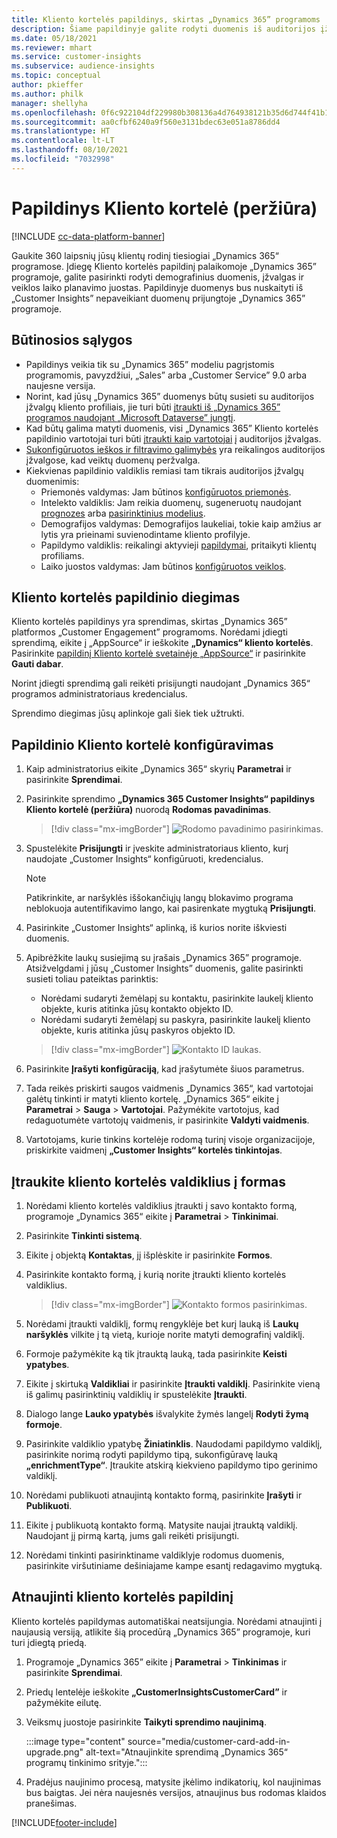 ```yaml
---
title: Kliento kortelės papildinys, skirtas „Dynamics 365” programoms
description: Šiame papildinyje galite rodyti duomenis iš auditorijos įžvalgų „Dynamics 365” programose.
ms.date: 05/18/2021
ms.reviewer: mhart
ms.service: customer-insights
ms.subservice: audience-insights
ms.topic: conceptual
author: pkieffer
ms.author: philk
manager: shellyha
ms.openlocfilehash: 0f6c922104df229980b308136a4d764938121b35d6d744f41b1530bdb5515e7f
ms.sourcegitcommit: aa0cfbf6240a9f560e3131bdec63e051a8786dd4
ms.translationtype: HT
ms.contentlocale: lt-LT
ms.lasthandoff: 08/10/2021
ms.locfileid: "7032998"
---
```

# <a name="customer-card-add-in-preview"></a>Papildinys Kliento kortelė (peržiūra)

[!INCLUDE [cc-data-platform-banner](../includes/cc-data-platform-banner.md)]

Gaukite 360 laipsnių jūsų klientų rodinį tiesiogiai „Dynamics 365“ programose. Įdiegę Kliento kortelės papildinį palaikomoje „Dynamics 365” programoje, galite pasirinkti rodyti demografinius duomenis, įžvalgas ir veiklos laiko planavimo juostas. Papildinyje duomenys bus nuskaityti iš „Customer Insights” nepaveikiant duomenų prijungtoje „Dynamics 365” programoje. 

## <a name="prerequisites"></a>Būtinosios sąlygos

- Papildinys veikia tik su „Dynamics 365” modeliu pagrįstomis programomis, pavyzdžiui, „Sales” arba „Customer Service” 9.0 arba naujesne versija.
- Norint, kad jūsų „Dynamics 365” duomenys būtų susieti su auditorijos įžvalgų kliento profiliais, jie turi būti [įtraukti iš „Dynamics 365” programos naudojant „Microsoft Dataverse” jungtį](connect-power-query.md).
- Kad būtų galima matyti duomenis, visi „Dynamics 365” Kliento kortelės papildinio vartotojai turi būti [įtraukti kaip vartotojai](permissions.md) į auditorijos įžvalgas.
- [Sukonfigūruotos ieškos ir filtravimo galimybės](search-filter-index.md) yra reikalingos auditorijos įžvalgose, kad veiktų duomenų peržvalga.
- Kiekvienas papildinio valdiklis remiasi tam tikrais auditorijos įžvalgų duomenimis:
  - Priemonės valdymas: Jam būtinos [konfigūruotos priemonės](measures.md).
  - Intelekto valdiklis: Jam reikia duomenų, sugeneruotų naudojant [prognozes](predictions.md) arba [pasirinktinius modelius](custom-models.md).
  - Demografijos valdymas: Demografijos laukeliai, tokie kaip amžius ar lytis yra prieinami suvienodintame kliento profilyje.
  - Papildymo valdiklis: reikalingi aktyvieji [papildymai](enrichment-hub.md), pritaikyti klientų profiliams.
  - Laiko juostos valdymas: Jam būtinos [konfigūruotos veiklos](activities.md).

## <a name="install-the-customer-card-add-in"></a>Kliento kortelės papildinio diegimas

Kliento kortelės papildinys yra sprendimas, skirtas „Dynamics 365” platformos „Customer Engagement” programoms. Norėdami įdiegti sprendimą, eikite į „AppSource“ ir ieškokite **„Dynamics“ kliento kortelės**. Pasirinkite [papildinį Kliento kortelė svetainėje „AppSource“](https://appsource.microsoft.com/product/dynamics-365/mscrm.dynamics_365_customer_insights_customer_card_addin?tab=Overview) ir pasirinkite **Gauti dabar**.

Norint įdiegti sprendimą gali reikėti prisijungti naudojant „Dynamics 365“ programos administratoriaus kredencialus.

Sprendimo diegimas jūsų aplinkoje gali šiek tiek užtrukti.

## <a name="configure-the-customer-card-add-in"></a>Papildinio Kliento kortelė konfigūravimas

1. Kaip administratorius eikite „Dynamics 365“ skyrių **Parametrai** ir pasirinkite **Sprendimai**.

1. Pasirinkite sprendimo **„Dynamics 365 Customer Insights“ papildinys Kliento kortelė (peržiūra)** nuorodą **Rodomas pavadinimas**.

   > [!div class="mx-imgBorder"]
   > ![Rodomo pavadinimo pasirinkimas.](media/select-display-name.png "Rodomo pavadinimo pasirinkimas")

1. Spustelėkite **Prisijungti** ir įveskite administratoriaus kliento, kurį naudojate „Customer Insights“ konfigūruoti, kredencialus.

   > [!NOTE]
   > Patikrinkite, ar naršyklės iššokančiųjų langų blokavimo programa neblokuoja autentifikavimo lango, kai pasirenkate mygtuką **Prisijungti**.

1. Pasirinkite „Customer Insights“ aplinką, iš kurios norite iškviesti duomenis.

1. Apibrėžkite laukų susiejimą su įrašais „Dynamics 365” programoje. Atsižvelgdami į jūsų „Customer Insights” duomenis, galite pasirinkti susieti toliau pateiktas parinktis:
   - Norėdami sudaryti žemėlapį su kontaktu, pasirinkite laukelį kliento objekte, kuris atitinka jūsų kontakto objekto ID.
   - Norėdami sudaryti žemėlapį su paskyra, pasirinkite laukelį kliento objekte, kuris atitinka jūsų paskyros objekto ID.

   > [!div class="mx-imgBorder"]
   > ![Kontakto ID laukas.](media/contact-id-field.png "Kontakto ID laukas")

1. Pasirinkite **Įrašyti konfigūraciją**, kad įrašytumėte šiuos parametrus.

1. Tada reikės priskirti saugos vaidmenis „Dynamics 365“, kad vartotojai galėtų tinkinti ir matyti kliento kortelę. „Dynamics 365“ eikite į **Parametrai** > **Sauga** > **Vartotojai**. Pažymėkite vartotojus, kad redaguotumėte vartotojų vaidmenis, ir pasirinkite **Valdyti vaidmenis**.

1. Vartotojams, kurie tinkins kortelėje rodomą turinį visoje organizacijoje, priskirkite vaidmenį **„Customer Insights“ kortelės tinkintojas**.

## <a name="add-customer-card-controls-to-forms"></a>Įtraukite kliento kortelės valdiklius į formas
  
1. Norėdami kliento kortelės valdiklius įtraukti į savo kontakto formą, programoje „Dynamics 365“ eikite į **Parametrai** > **Tinkinimai**.

1. Pasirinkite **Tinkinti sistemą**.

1. Eikite į objektą **Kontaktas**, jį išplėskite ir pasirinkite **Formos**.

1. Pasirinkite kontakto formą, į kurią norite įtraukti kliento kortelės valdiklius.

    > [!div class="mx-imgBorder"]
    > ![Kontakto formos pasirinkimas.](media/contact-active-forms.png "Kontakto formos pasirinkimas")

1. Norėdami įtraukti valdiklį, formų rengyklėje bet kurį lauką iš **Laukų naršyklės** vilkite į tą vietą, kurioje norite matyti demografinį valdiklį.

1. Formoje pažymėkite ką tik įtrauktą lauką, tada pasirinkite **Keisti ypatybes**.

1. Eikite į skirtuką **Valdikliai** ir pasirinkite **Įtraukti valdiklį**. Pasirinkite vieną iš galimų pasirinktinių valdiklių ir spustelėkite **Įtraukti**.

1. Dialogo lange **Lauko ypatybės** išvalykite žymės langelį **Rodyti žymą formoje**.

1. Pasirinkite valdiklio ypatybę **Žiniatinklis**. Naudodami papildymo valdiklį, pasirinkite norimą rodyti papildymo tipą, sukonfigūravę lauką **„enrichmentType“**. Įtraukite atskirą kiekvieno papildymo tipo gerinimo valdiklį.

1. Norėdami publikuoti atnaujintą kontakto formą, pasirinkite **Įrašyti** ir **Publikuoti**.

1. Eikite į publikuotą kontakto formą. Matysite naujai įtrauktą valdiklį. Naudojant jį pirmą kartą, jums gali reikėti prisijungti.

1. Norėdami tinkinti pasirinktiname valdiklyje rodomus duomenis, pasirinkite viršutiniame dešiniajame kampe esantį redagavimo mygtuką.

## <a name="upgrade-customer-card-add-in"></a>Atnaujinti kliento kortelės papildinį
Kliento kortelės papildymas automatiškai neatsijungia. Norėdami atnaujinti į naujausią versiją, atlikite šią procedūrą „Dynamics 365” programoje, kuri turi įdiegtą priedą.

1. Programoje „Dynamics 365” eikite į **Parametrai** > **Tinkinimas** ir pasirinkite **Sprendimai**.

1. Priedų lentelėje ieškokite **„CustomerInsightsCustomerCard”** ir pažymėkite eilutę.

1. Veiksmų juostoje pasirinkite **Taikyti sprendimo naujinimą**.

   :::image type="content" source="media/customer-card-add-in-upgrade.png" alt-text="Atnaujinkite sprendimą „Dynamics 365“ programų tinkinimo srityje.":::

1. Pradėjus naujinimo procesą, matysite įkėlimo indikatorių, kol naujinimas bus baigtas. Jei nėra naujesnės versijos, atnaujinus bus rodomas klaidos pranešimas.


[!INCLUDE[footer-include](../includes/footer-banner.md)]
